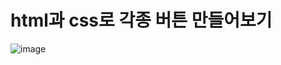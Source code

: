 # html과 css로 각종 버튼 만들어보기
![image](https://github.com/hwan06/html-button/assets/114748934/4e403468-10ef-4b59-903a-44aae767d0d9)
